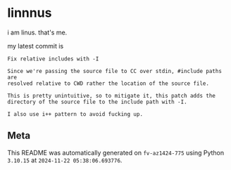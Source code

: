 # linnnus

i am linus. that's me.

my latest commit is

```
Fix relative includes with -I

Since we're passing the source file to CC over stdin, #include paths are
resolved relative to CWD rather the location of the source file.

This is pretty unintuitive, so to mitigate it, this patch adds the
directory of the source file to the include path with -I.

I also use i++ pattern to avoid fucking up.
```

## Meta

This README was automatically generated on `fv-az1424-775` using Python
`3.10.15` at `2024-11-22 05:38:06.693776`.
